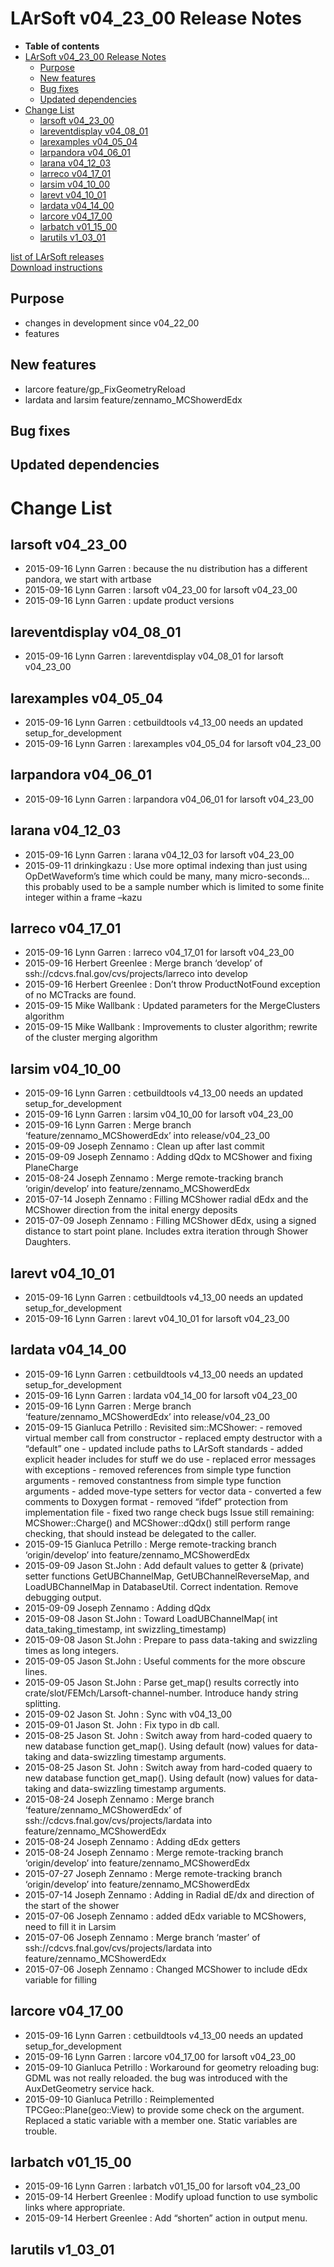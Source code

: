LArSoft v04\_23\_00 Release Notes
======================================================================

-   **Table of contents**
-   [LArSoft v04\_23\_00 Release Notes](#LArSoft-v04_23_00-Release-Notes)
    -   [Purpose](#Purpose)
    -   [New features](#New-features)
    -   [Bug fixes](#Bug-fixes)
    -   [Updated dependencies](#Updated-dependencies)
-   [Change List](#Change-List)
    -   [larsoft v04\_23\_00](#larsoft-v04_23_00)
    -   [lareventdisplay v04\_08\_01](#lareventdisplay-v04_08_01)
    -   [larexamples v04\_05\_04](#larexamples-v04_05_04)
    -   [larpandora v04\_06\_01](#larpandora-v04_06_01)
    -   [larana v04\_12\_03](#larana-v04_12_03)
    -   [larreco v04\_17\_01](#larreco-v04_17_01)
    -   [larsim v04\_10\_00](#larsim-v04_10_00)
    -   [larevt v04\_10\_01](#larevt-v04_10_01)
    -   [lardata v04\_14\_00](#lardata-v04_14_00)
    -   [larcore v04\_17\_00](#larcore-v04_17_00)
    -   [larbatch v01\_15\_00](#larbatch-v01_15_00)
    -   [larutils v1\_03\_01](#larutils-v1_03_01)

[list of LArSoft releases](LArSoft_release_list)\
[Download instructions](http://scisoft.fnal.gov/scisoft/bundles/larsoft/v04_23_00/larsoft-v04_23_00.html)

Purpose
--------------------

-   changes in development since v04\_22\_00
-   features

New features
------------------------------

-   larcore feature/gp\_FixGeometryReload
-   lardata and larsim feature/zennamo\_MCShowerdEdx

Bug fixes
------------------------

Updated dependencies
----------------------------------------------

Change List
============================

larsoft v04\_23\_00
------------------------------------------

-   2015-09-16 Lynn Garren : because the nu distribution has a different pandora, we start with artbase
-   2015-09-16 Lynn Garren : larsoft v04\_23\_00 for larsoft v04\_23\_00
-   2015-09-16 Lynn Garren : update product versions

lareventdisplay v04\_08\_01
----------------------------------------------------------

-   2015-09-16 Lynn Garren : lareventdisplay v04\_08\_01 for larsoft v04\_23\_00

larexamples v04\_05\_04
--------------------------------------------------

-   2015-09-16 Lynn Garren : cetbuildtools v4\_13\_00 needs an updated setup\_for\_development
-   2015-09-16 Lynn Garren : larexamples v04\_05\_04 for larsoft v04\_23\_00

larpandora v04\_06\_01
------------------------------------------------

-   2015-09-16 Lynn Garren : larpandora v04\_06\_01 for larsoft v04\_23\_00

larana v04\_12\_03
----------------------------------------

-   2015-09-16 Lynn Garren : larana v04\_12\_03 for larsoft v04\_23\_00
-   2015-09-11 drinkingkazu : Use more optimal indexing than just using OpDetWaveform’s time which could be many, many micro-seconds… this probably used to be a sample number which is limited to some finite integer within a frame –kazu

larreco v04\_17\_01
------------------------------------------

-   2015-09-16 Lynn Garren : larreco v04\_17\_01 for larsoft v04\_23\_00
-   2015-09-16 Herbert Greenlee : Merge branch ‘develop’ of ssh://cdcvs.fnal.gov/cvs/projects/larreco into develop
-   2015-09-16 Herbert Greenlee : Don’t throw ProductNotFound exception of no MCTracks are found.
-   2015-09-15 Mike Wallbank : Updated parameters for the MergeClusters algorithm
-   2015-09-15 Mike Wallbank : Improvements to cluster algorithm; rewrite of the cluster merging algorithm

larsim v04\_10\_00
----------------------------------------

-   2015-09-16 Lynn Garren : cetbuildtools v4\_13\_00 needs an updated setup\_for\_development
-   2015-09-16 Lynn Garren : larsim v04\_10\_00 for larsoft v04\_23\_00
-   2015-09-16 Lynn Garren : Merge branch ‘feature/zennamo\_MCShowerdEdx’ into release/v04\_23\_00
-   2015-09-09 Joseph Zennamo : Clean up after last commit
-   2015-09-09 Joseph Zennamo : Adding dQdx to MCShower and fixing PlaneCharge
-   2015-08-24 Joseph Zennamo : Merge remote-tracking branch ‘origin/develop’ into feature/zennamo\_MCShowerdEdx
-   2015-07-14 Joseph Zennamo : Filling MCShower radial dEdx and the MCShower direction from the inital energy deposits
-   2015-07-09 Joseph Zennamo : Filling MCShower dEdx, using a signed distance to start point plane. Includes extra iteration through Shower Daughters.

larevt v04\_10\_01
----------------------------------------

-   2015-09-16 Lynn Garren : cetbuildtools v4\_13\_00 needs an updated setup\_for\_development
-   2015-09-16 Lynn Garren : larevt v04\_10\_01 for larsoft v04\_23\_00

lardata v04\_14\_00
------------------------------------------

-   2015-09-16 Lynn Garren : cetbuildtools v4\_13\_00 needs an updated setup\_for\_development
-   2015-09-16 Lynn Garren : lardata v04\_14\_00 for larsoft v04\_23\_00
-   2015-09-16 Lynn Garren : Merge branch ‘feature/zennamo\_MCShowerdEdx’ into release/v04\_23\_00
-   2015-09-15 Gianluca Petrillo : Revisited sim::MCShower: - removed virtual member call from constructor - replaced empty destructor with a “default” one - updated include paths to LArSoft standards - added explicit header includes for stuff we do use - replaced error messages with exceptions - removed references from simple type function arguments - removed constantness from simple type function arguments - added move-type setters for vector data - converted a few comments to Doxygen format - removed “ifdef” protection from implementation file - fixed two range check bugs Issue still remaining: MCShower::Charge() and MCShower::dQdx() still perform range checking, that should instead be delegated to the caller.
-   2015-09-15 Gianluca Petrillo : Merge remote-tracking branch ‘origin/develop’ into feature/zennamo\_MCShowerdEdx
-   2015-09-09 Jason St.John : Add default values to getter & (private) setter functions GetUBChannelMap, GetUBChannelReverseMap, and LoadUBChannelMap in DatabaseUtil. Correct indentation. Remove debugging output.
-   2015-09-09 Joseph Zennamo : Adding dQdx
-   2015-09-08 Jason St.John : Toward LoadUBChannelMap( int data\_taking\_timestamp, int swizzling\_timestamp)
-   2015-09-08 Jason St.John : Prepare to pass data-taking and swizzling times as long integers.
-   2015-09-05 Jason St.John : Useful comments for the more obscure lines.
-   2015-09-05 Jason St.John : Parse get\_map() results correctly into crate/slot/FEMch/Larsoft-channel-number. Introduce handy string splitting.
-   2015-09-02 Jason St. John : Sync with v04\_13\_00
-   2015-09-01 Jason St. John : Fix typo in db call.
-   2015-08-25 Jason St. John : Switch away from hard-coded quaery to new database function get\_map(). Using default (now) values for data-taking and data-swizzling timestamp arguments.
-   2015-08-25 Jason St. John : Switch away from hard-coded quaery to new database function get\_map(). Using default (now) values for data-taking and data-swizzling timestamp arguments.
-   2015-08-24 Joseph Zennamo : Merge branch ‘feature/zennamo\_MCShowerdEdx’ of ssh://cdcvs.fnal.gov/cvs/projects/lardata into feature/zennamo\_MCShowerdEdx
-   2015-08-24 Joseph Zennamo : Adding dEdx getters
-   2015-08-24 Joseph Zennamo : Merge remote-tracking branch ‘origin/develop’ into feature/zennamo\_MCShowerdEdx
-   2015-07-27 Joseph Zennamo : Merge remote-tracking branch ‘origin/develop’ into feature/zennamo\_MCShowerdEdx
-   2015-07-14 Joseph Zennamo : Adding in Radial dE/dx and direction of the start of the shower
-   2015-07-06 Joseph Zennamo : added dEdx variable to MCShowers, need to fill it in Larsim
-   2015-07-06 Joseph Zennamo : Merge branch ‘master’ of ssh://cdcvs.fnal.gov/cvs/projects/lardata into feature/zennamo\_MCShowerdEdx
-   2015-07-06 Joseph Zennamo : Changed MCShower to include dEdx variable for filling

larcore v04\_17\_00
------------------------------------------

-   2015-09-16 Lynn Garren : cetbuildtools v4\_13\_00 needs an updated setup\_for\_development
-   2015-09-16 Lynn Garren : larcore v04\_17\_00 for larsoft v04\_23\_00
-   2015-09-10 Gianluca Petrillo : Workaround for geometry reloading bug: GDML was not really reloaded. the bug was introduced with the AuxDetGeometry service hack.
-   2015-09-10 Gianluca Petrillo : Reimplemented TPCGeo::Plane(geo::View) to provide some check on the argument. Replaced a static variable with a member one. Static variables are trouble.

larbatch v01\_15\_00
--------------------------------------------

-   2015-09-16 Lynn Garren : larbatch v01\_15\_00 for larsoft v04\_23\_00
-   2015-09-14 Herbert Greenlee : Modify upload function to use symbolic links where appropriate.
-   2015-09-14 Herbert Greenlee : Add “shorten” action in output menu.

larutils v1\_03\_01
------------------------------------------
